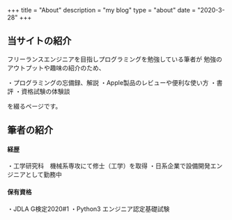 +++
title = "About"
description = "my blog"
type = "about"
date = "2020-3-28"
+++

## 当サイトの紹介
フリーランスエンジニアを目指しプログラミングを勉強している筆者が
勉強のアウトプットや趣味の紹介のため、

・プログラミングの忘備録、解説
・Apple製品のレビューや便利な使い方
・書評
・資格試験の体験談

を綴るページです。
<br>

## 筆者の紹介
#### 経歴
・工学研究科　機械系専攻にて修士（工学）を取得
・日系企業で設備開発エンジニアとして勤務中

#### 保有資格
・JDLA G検定2020#1
・Python3 エンジニア認定基礎試験
<br>

